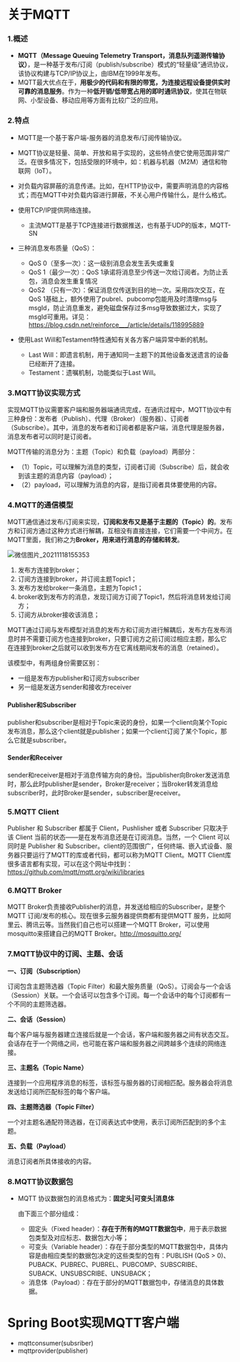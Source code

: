 # 关于MQTT



### 1.概述

- **MQTT（Message Queuing Telemetry Transport，消息队列遥测传输协议）**，是一种基于发布/订阅（publish/subscribe）模式的“轻量级”通讯协议，该协议构建与TCP/IP协议上，由IBM在1999年发布。
- MQTT最大优点在于，**用极少的代码和有限的带宽，为连接远程设备提供实时可靠的消息服务**。作为一种**低开销/低带宽占用的即时通讯协议**，使其在物联网、小型设备、移动应用等方面有比较广泛的应用。



### 2.特点

- MQTT是一个基于客户端-服务器的消息发布/订阅传输协议。
- MQTT协议是轻量、简单、开放和易于实现的，这些特点使它使用范围非常广泛。在很多情况下，包括受限的环境中，如：机器与机器（M2M）通信和物联网（IoT）。
- 对负载内容屏蔽的消息传递。比如，在HTTP协议中，需要声明消息的内容格式；而在MQTT中对负载内容进行屏蔽，不关心用户传输什么，是什么格式。
- 使用TCP/IP提供网络连接。
  - 主流MQTT是基于TCP连接进行数据推送，也有基于UDP的版本，MQTT-SN

- 三种消息发布质量（QoS）：
  - QoS 0（至多一次）：这一级别消息会发生丢失或重复
  - QoS 1（最少一次）：QoS 1承诺将消息至少传送一次给订阅者。为防止丢包，消息会发生重复情况
  - QoS2 （只有一次）：保证消息仅传送到目的地一次。采用四次交互，在QoS 1基础上，额外使用了pubrel、pubcomp包能用及时清理msg与msgId，防止消息重发，避免磁盘保存过多msg导致数据过大，实现了msgId可重用。详见：https://blog.csdn.net/reinforce___/article/details/118995889

- 使用Last Will和Testament特性通知有关各方客户端异常中断的机制。
  - Last Will：即遗言机制，用于通知同一主题下的其他设备发送遗言的设备已经断开了连接。
  - Testament：遗嘱机制，功能类似于Last Will。




### 3.MQTT协议实现方式

实现MQTT协议需要客户端和服务器端通讯完成，在通讯过程中，MQTT协议中有三种身份：发布者（Publish）、代理（Broker）（服务器）、订阅者（Subscribe）。其中，消息的发布者和订阅者都是客户端，消息代理是服务器，消息发布者可以同时是订阅者。

MQTT传输的消息分为：主题（Topic）和负载（payload）两部分：

- （1）Topic，可以理解为消息的类型，订阅者订阅（Subscribe）后，就会收到该主题的消息内容（payload）；
- （2）payload，可以理解为消息的内容，是指订阅者具体要使用的内容。



### 4.MQTT的通信模型

MQTT通信通过发布/订阅来实现，**订阅和发布又是基于主题的（Topic）的**。发布方和订阅方通过这种方式进行解耦，互相没有直接连接，它们需要一个中间方。在MQTT里面，我们称之为**Broker，用来进行消息的存储和转发**。

![微信图片_20211118155353](D:\study_notes\study_resources\notes\img\微信图片_20211118155353.png)

1. 发布方连接到broker；
2. 订阅方连接到broker，并订阅主题Topic1；
3. 发布方发给broker一条消息，主题为Topic1；
4. broker收到发布方的消息，发现订阅方订阅了Topic1，然后将消息转发给订阅方；
5. 订阅方从broker接收该消息；

MQTT通过订阅与发布模型对消息的发布方和订阅方进行解耦后，发布方在发布消息时并不需要订阅方也连接到broker，只要订阅方之前订阅过相应主题，那么它在连接到broker之后就可以收到发布方在它离线期间发布的消息（retained）。



该模型中，有两组身份需要区别：

- 一组是发布方publisher和订阅方subscriber
- 另一组是发送方sender和接收方receiver



#### Publisher和Subscriber

publisher和subscriber是相对于Topic来说的身份，如果一个client向某个Topic发布消息，那么这个client就是publisher；如果一个client订阅了某个Topic，那么它就是subscriber。



#### Sender和Receiver

sender和receiver是相对于消息传输方向的身份。当publisher向Broker发送消息时，那么此时publisher是sender，Broker是receiver；当Broker转发消息给subscriber时，此时Broker是sender，subscriber是receiver。



### 5.MQTT Client

Publisher 和 Subscriber 都属于 Client，Pushlisher 或者 Subscriber 只取决于该 Client 当前的状态——是在发布消息还是在订阅消息。当然，一个 Client 可以同时是 Publisher 和 Subscriber。client的范围很广，任何终端、嵌入式设备、服务器只要运行了MQTT的库或者代码，都可以称为MQTT Client。MQTT Client库很多语言都有实现，可以在这个网址中找到：https://github.com/mqtt/mqtt.org/wiki/libraries



### 6.MQTT Broker

MQTT Broker负责接收Publisher的消息，并发送给相应的Subscriber，是整个MQTT 订阅/发布的核心。现在很多云服务器提供商都有提供MQTT 服务，比如阿里云、腾讯云等。当然我们自己也可以搭建一个MQTT Broker，可以使用 mosquitto来搭建自己的MQTT Broker。http://mosquitto.org/



### 7.MQTT协议中的订阅、主题、会话

**一、订阅（Subscription）**

订阅包含主题筛选器（Topic Filter）和最大服务质量（QoS）。订阅会与一个会话（Session）关联。一个会话可以包含多个订阅。每一个会话中的每个订阅都有一个不同的主题筛选器。

**二、会话（Session）**

每个客户端与服务器建立连接后就是一个会话，客户端和服务器之间有状态交互。会话存在于一个网络之间，也可能在客户端和服务器之间跨越多个连续的网络连接。

**三、主题名（Topic Name）**

连接到一个应用程序消息的标签，该标签与服务器的订阅相匹配。服务器会将消息发送给订阅所匹配标签的每个客户端。

**四、主题筛选器（Topic Filter）**

一个对主题名通配符筛选器，在订阅表达式中使用，表示订阅所匹配到的多个主题。

**五、负载（Payload）**

消息订阅者所具体接收的内容。



### 8.MQTT协议数据包

- MQTT 协议数据包的消息格式为：**固定头|可变头|消息体**

  由下面三个部分组成：

  - 固定头（Fixed header）：**存在于所有的MQTT数据包中**，用于表示数据包类型及对应标志、数据包大小等；
  - 可变头（Variable header）：存在于部分类型的MQTT数据包中，具体内容是由相应类型的数据包决定的这些类型的包有：PUBLISH (QoS > 0)、PUBACK、PUBREC、PUBREL、PUBCOMP、SUBSCRIBE、SUBACK、UNSUBSCRIBE、UNSUBACK；
  - 消息体（Payload）：存在于部分的MQTT数据包中，存储消息的具体数据。



# Spring Boot实现MQTT客户端

- mqttconsumer(subsriber)
- mqttprovider(publisher)
